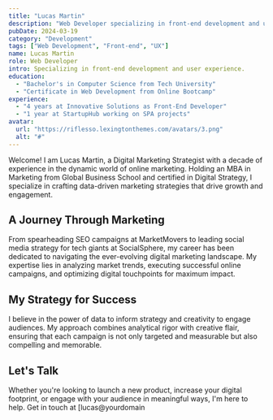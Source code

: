 ```yaml
---
title: "Lucas Martin"
description: "Web Developer specializing in front-end development and user experience"
pubDate: 2024-03-19
category: "Development"
tags: ["Web Development", "Front-end", "UX"]
name: Lucas Martin
role: Web Developer
intro: Specializing in front-end development and user experience.
education:
  - "Bachelor's in Computer Science from Tech University"
  - "Certificate in Web Development from Online Bootcamp"
experience:
  - "4 years at Innovative Solutions as Front-End Developer"
  - "1 year at StartupHub working on SPA projects"
avatar:
  url: "https://riflesso.lexingtonthemes.com/avatars/3.png"
  alt: "#"
---
```


Welcome! I am Lucas Martin, a Digital Marketing Strategist with a decade of experience in the dynamic world of online marketing. Holding an MBA in Marketing from Global Business School and certified in Digital Strategy, I specialize in crafting data-driven marketing strategies that drive growth and engagement.

## A Journey Through Marketing

From spearheading SEO campaigns at MarketMovers to leading social media strategy for tech giants at SocialSphere, my career has been dedicated to navigating the ever-evolving digital marketing landscape. My expertise lies in analyzing market trends, executing successful online campaigns, and optimizing digital touchpoints for maximum impact.

## My Strategy for Success

I believe in the power of data to inform strategy and creativity to engage audiences. My approach combines analytical rigor with creative flair, ensuring that each campaign is not only targeted and measurable but also compelling and memorable.

## Let's Talk

Whether you're looking to launch a new product, increase your digital footprint, or engage with your audience in meaningful ways, I'm here to help. Get in touch at [lucas@yourdomain

